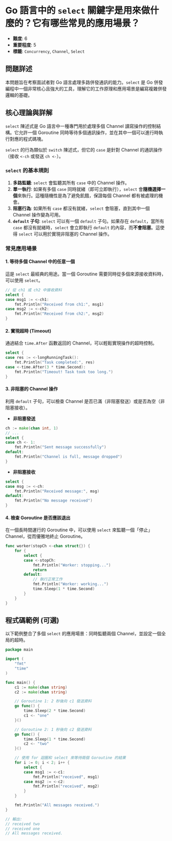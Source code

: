 # Go 語言中的 `select` 關鍵字是用來做什麼的？它有哪些常見的應用場景？

- **難度**: 6
- **重要程度**: 5
- **標籤**: `Concurrency`, `Channel`, `Select`

## 問題詳述

本問題旨在考察面試者對 Go 語言處理多路併發通訊的能力。`select` 是 Go 併發編程中一個非常核心且強大的工具，理解它的工作原理和應用場景是編寫複雜併發邏輯的基礎。

## 核心理論與詳解

`select` 陳述式是 Go 語言中一種專門用於處理多個 Channel 讀寫操作的控制結構。它允許一個 Goroutine 同時等待多個通訊操作，並在其中一個可以進行時執行對應的程式碼塊。

`select` 的行為類似於 `switch` 陳述式，但它的 `case` 是針對 Channel 的通訊操作（接收 `<-ch` 或發送 `ch <-`）。

### `select` 的基本規則

1.  **多路監聽**: `select` 會監聽其所有 `case` 中的 Channel 操作。
2.  **單一執行**: 如果有多個 `case` 同時就緒（即可立即執行），`select` 會**隨機選擇一個**來執行。這種隨機性是為了避免飢餓，保證每個 Channel 都有被處理的機會。
3.  **阻塞行為**: 如果所有 `case` 都沒有就緒，`select` 會阻塞，直到其中一個 Channel 操作變為可用。
4.  **`default` 子句**: `select` 可以有一個 `default` 子句。如果存在 `default`，當所有 `case` 都沒有就緒時，`select` 會立即執行 `default` 的內容，而**不會阻塞**。這使得 `select` 可以用於實現非阻塞的 Channel 操作。

### 常見應用場景

#### 1. 等待多個 Channel 中的任意一個

這是 `select` 最經典的用途。當一個 Goroutine 需要同時從多個來源接收資料時，可以使用 `select`。

```go
// 從 ch1 或 ch2 中接收資料
select {
case msg1 := <-ch1:
    fmt.Println("Received from ch1:", msg1)
case msg2 := <-ch2:
    fmt.Println("Received from ch2:", msg2)
}
```

#### 2. 實現超時 (Timeout)

通過結合 `time.After` 函數返回的 Channel，可以輕鬆實現操作的超時控制。

```go
select {
case res := <-longRunningTask():
    fmt.Println("Task completed:", res)
case <-time.After(3 * time.Second):
    fmt.Println("Timeout! Task took too long.")
}
```

#### 3. 非阻塞的 Channel 操作

利用 `default` 子句，可以檢查 Channel 是否已滿（非阻塞發送）或是否為空（非阻塞接收）。

- **非阻塞發送**
```go
ch := make(chan int, 1)
// ...
select {
case ch <- 1:
    fmt.Println("Sent message successfully")
default:
    fmt.Println("Channel is full, message dropped")
}
```

- **非阻塞接收**
```go
select {
case msg := <-ch:
    fmt.Println("Received message:", msg)
default:
    fmt.Println("No message received")
}
```

#### 4. 檢查 Goroutine 是否應該退出

在一個長時間運行的 Goroutine 中，可以使用 `select` 來監聽一個「停止」Channel，從而優雅地終止 Goroutine。

```go
func worker(stopCh <-chan struct{}) {
    for {
        select {
        case <-stopCh:
            fmt.Println("Worker: stopping...")
            return
        default:
            // 執行正常工作
            fmt.Println("Worker: working...")
            time.Sleep(1 * time.Second)
        }
    }
}
```

## 程式碼範例 (可選)

以下範例整合了多個 `select` 的應用場景：同時監聽兩個 Channel，並設定一個全局的超時。

```go
package main

import (
	"fmt"
	"time"
)

func main() {
	c1 := make(chan string)
	c2 := make(chan string)

	// Goroutine 1: 2 秒後向 c1 發送資料
	go func() {
		time.Sleep(2 * time.Second)
		c1 <- "one"
	}()

	// Goroutine 2: 1 秒後向 c2 發送資料
	go func() {
		time.Sleep(1 * time.Second)
		c2 <- "two"
	}()

	// 使用 for 迴圈和 select 來等待兩個 Goroutine 的結果
	for i := 0; i < 2; i++ {
		select {
		case msg1 := <-c1:
			fmt.Println("received", msg1)
		case msg2 := <-c2:
			fmt.Println("received", msg2)
		}
	}

	fmt.Println("All messages received.")
}

// 輸出:
// received two
// received one
// All messages received.
```
